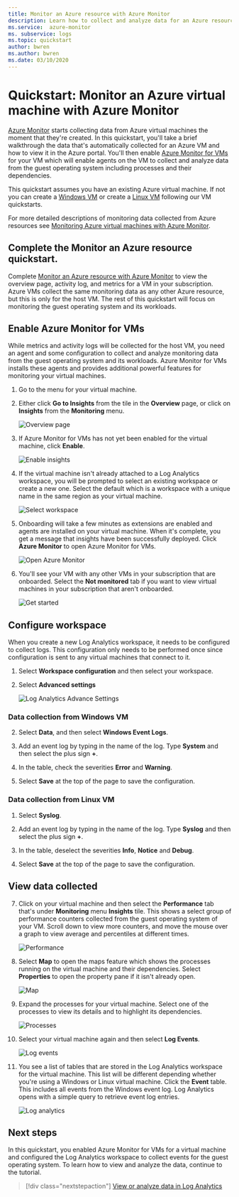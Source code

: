 ```yaml
---
title: Monitor an Azure resource with Azure Monitor
description: Learn how to collect and analyze data for an Azure resource in Azure Monitor.
ms.service:  azure-monitor
ms. subservice: logs
ms.topic: quickstart
author: bwren
ms.author: bwren
ms.date: 03/10/2020
---
```


# Quickstart: Monitor an Azure virtual machine with Azure Monitor
[Azure Monitor](../overview.md) starts collecting data from Azure virtual machines the moment that they're created. In this quickstart, you'll take a brief walkthrough the data that's automatically collected for an Azure VM and how to view it in the Azure portal. You'll then enable [Azure Monitor for VMs](../insights/vminsights-overview.md) for your VM which will enable agents on the VM to collect and analyze data from the guest operating system including processes and their dependencies.

This quickstart assumes you have an existing Azure virtual machine. If not you can create a [Windows VM](../../virtual-machines/windows/quick-create-portal.md) or create a [Linux VM](../../virtual-machines/linux/quick-create-cli.md) following our VM quickstarts.

For more detailed descriptions of monitoring data collected from Azure resources  see [Monitoring Azure virtual machines with Azure Monitor](../insights/monitor-vm-azure.md).


## Complete the Monitor an Azure resource quickstart.
Complete [Monitor an Azure resource with Azure Monitor](quick-monitor-azure-resource.md) to view the overview page, activity log, and metrics for a VM in your subscription. Azure VMs collect the same monitoring data as any other Azure resource, but this is only for the host VM. The rest of this quickstart will focus on monitoring the guest operating system and its workloads.


## Enable Azure Monitor for VMs
While metrics and activity logs will be collected for the host VM, you need an agent and some configuration to collect and analyze monitoring data from the guest operating system and its workloads. Azure Monitor for VMs installs these agents and provides additional powerful features for monitoring your virtual machines.

1. Go to the menu for your virtual machine.
2. Either click **Go to Insights** from the tile in the **Overview** page, or click on **Insights** from the **Monitoring** menu.

    ![Overview page](media/quick-monitor-azure-vm/overview-insights.png)

3. If Azure Monitor for VMs has not yet been enabled for the virtual machine, click **Enable**. 

    ![Enable insights](media/quick-monitor-azure-vm/enable-insights.png)

4. If the virtual machine isn't already attached to a Log Analytics workspace, you will be prompted to select an existing workspace or create a new one. Select the default which is a workspace with a unique name in the same region as your virtual machine.

    ![Select workspace](media/quick-monitor-azure-vm/select-workspace.png)

5. Onboarding will take a few minutes as extensions are enabled and agents are installed on your virtual machine. When it's complete, you get a message that insights have been successfully deployed. Click **Azure Monitor** to open Azure Monitor for VMs.

    ![Open Azure Monitor](media/quick-monitor-azure-vm/azure-monitor.png)

6. You'll see your VM with any other VMs in your subscription that are onboarded. Select the **Not monitored** tab if you want to view virtual machines in your subscription that aren't onboarded.

    ![Get started](media/quick-monitor-azure-vm/get-started.png)


## Configure workspace
When you create a new Log Analytics workspace, it needs to be configured to collect logs. This configuration only needs to be performed once since configuration is sent to any virtual machines that connect to it.

1. Select **Workspace configuration** and then select your workspace.

2. Select **Advanced settings**

    ![Log Analytics Advance Settings](media/quick-collect-azurevm/log-analytics-advanced-settings-azure-portal.png)

### Data collection from Windows VM


2. Select **Data**, and then select **Windows Event Logs**.

3. Add an event log by typing in the name of the log.  Type **System** and then select the plus sign **+**.

4. In the table, check the severities **Error** and **Warning**.

5. Select **Save** at the top of the page to save the configuration.

### Data collection from Linux VM

1. Select **Syslog**.  

2. Add an event log by typing in the name of the log.  Type **Syslog** and then select the plus sign **+**.  

3. In the table, deselect the severities **Info**, **Notice** and **Debug**. 

4. Select **Save** at the top of the page to save the configuration.

## View data collected

7. Click on your virtual machine and then select the **Performance** tab that's under **Monitoring** menu **Insights** tile. This shows a select group of performance counters collected from the guest operating system of your VM. Scroll down to view more counters, and move the mouse over a graph to view average and percentiles at different times.

    ![Performance](media/quick-monitor-azure-vm/performance.png)

9. Select **Map** to open the maps feature which shows the processes running on the virtual machine and their dependencies. Select **Properties** to open the property pane if it isn't already open.

    ![Map](media/quick-monitor-azure-vm/map.png)

11. Expand the processes for your virtual machine. Select one of the processes to view its details and to highlight its dependencies.

    ![Processes](media/quick-monitor-azure-vm/processes.png)

12. Select your virtual machine again and then select **Log Events**. 

    ![Log events](media/quick-monitor-azure-vm/log-events.png)

13. You see a list of tables that are stored in the Log Analytics workspace for the virtual machine. This list will be different depending whether you're using a Windows or Linux virtual machine. Click the **Event** table. This includes all events from the Windows event log. Log Analytics opens with a simple query to retrieve event log entries.

    ![Log analytics](media/quick-monitor-azure-vm/log-analytics.png)

## Next steps
In this quickstart, you enabled Azure Monitor for VMs for a virtual machine and configured the Log Analytics workspace to collect events for the guest operating system. To learn how to view and analyze the data, continue to the tutorial.

> [!div class="nextstepaction"]
> [View or analyze data in Log Analytics](../../azure-monitor/learn/tutorial-viewdata.md)
